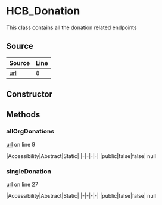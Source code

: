 # HCB_Donation

This class contains all the donation related endpoints
## Source
|Source|Line|
|-|-|
|[url](https://github.com/devramsean0/hcb.js/blob/ba25b50/src/api_endpoints/donation.ts#L8)|8|
## Constructor
## Methods
### allOrgDonations
[url](https://github.com/devramsean0/hcb.js/blob/ba25b50/src/api_endpoints/donation.ts#L9) on line 9  

|Accessibility|Abstract|Static|
|-|-|-|-|
|public|false|false|
null

### singleDonation
[url](https://github.com/devramsean0/hcb.js/blob/ba25b50/src/api_endpoints/donation.ts#L27) on line 27  

|Accessibility|Abstract|Static|
|-|-|-|-|
|public|false|false|
null
